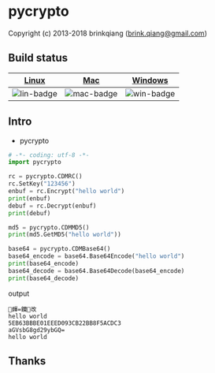 # pycrypto

Copyright (c) 2013-2018 brinkqiang (brink.qiang@gmail.com)


## Build status
| [Linux][lin-link] | [Mac][mac-link] | [Windows][win-link] |
| :---------------: | :----------------: | :-----------------: |
| ![lin-badge]      | ![mac-badge]       | ![win-badge]        |

[lin-badge]: https://github.com/brinkqiang/pycrypto/workflows/linux/badge.svg "linux build status"
[lin-link]:  https://github.com/brinkqiang/pycrypto/actions/workflows/linux.yml "linux build status"
[mac-badge]: https://github.com/brinkqiang/pycrypto/workflows/mac/badge.svg "mac build status"
[mac-link]:  https://github.com/brinkqiang/pycrypto/actions/workflows/mac.yml "mac build status"
[win-badge]: https://github.com/brinkqiang/pycrypto/workflows/win/badge.svg "win build status"
[win-link]:  https://github.com/brinkqiang/pycrypto/actions/workflows/win.yml "win build status"

## Intro

- pycrypto
```python
# -*- coding: utf-8 -*-
import pycrypto

rc = pycrypto.CDMRC()
rc.SetKey("123456")
enbuf = rc.Encrypt("hello world")
print(enbuf)
debuf = rc.Decrypt(enbuf)
print(debuf)

md5 = pycrypto.CDMMD5()
print(md5.GetMD5("hello world"))

base64 = pycrypto.CDMBase64()
base64_encode = base64.Base64Encode("hello world")
print(base64_encode)
base64_decode = base64.Base64Decode(base64_encode)
print(base64_decode)


```

output
```
皹=钄改
hello world
5EB63BBBE01EEED093CB22BB8F5ACDC3
aGVsbG8gd29ybGQ=
hello world
```

## Thanks
